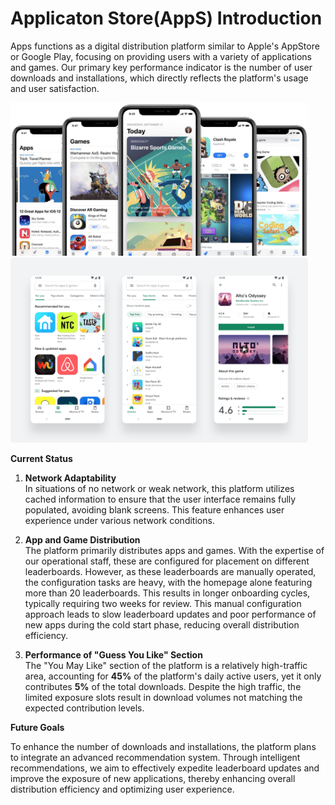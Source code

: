 # Applicaton Store(AppS) Introduction

Apps functions as a digital distribution platform similar to Apple's AppStore or Google Play, focusing on providing users with a variety of applications and games. Our primary key performance indicator is the number of user downloads and installations, which directly reflects the platform's usage and user satisfaction.

<img title="" src="../../static/images/appstore.jpg" alt="" width="476" data-align="center">

<img title="" src="../../static/images/googleplay.png" alt="" width="476" data-align="center">

**Current Status**

1. **Network Adaptability**  
   In situations of no network or weak network, this platform utilizes cached information to ensure that the user interface remains fully populated, avoiding blank screens. This feature enhances user experience under various network conditions.

2. **App and Game Distribution**  
   The platform primarily distributes apps and games. With the expertise of our operational staff, these are configured for placement on different leaderboards. However, as these leaderboards are manually operated, the configuration tasks are heavy, with the homepage alone featuring more than 20 leaderboards. This results in longer onboarding cycles, typically requiring two weeks for review. This manual configuration approach leads to slow leaderboard updates and poor performance of new apps during the cold start phase, reducing overall distribution efficiency.

3. **Performance of "Guess You Like" Section**  
   The "You May Like" section of the platform is a relatively high-traffic area, accounting for **45%** of the platform's daily active users, yet it only contributes **5%** of the total downloads. Despite the high traffic, the limited exposure slots result in download volumes not matching the expected contribution levels.

**Future Goals**

To enhance the number of downloads and installations, the platform plans to integrate an advanced recommendation system. Through intelligent recommendations, we aim to effectively expedite leaderboard updates and improve the exposure of new applications, thereby enhancing overall distribution efficiency and optimizing user experience.
